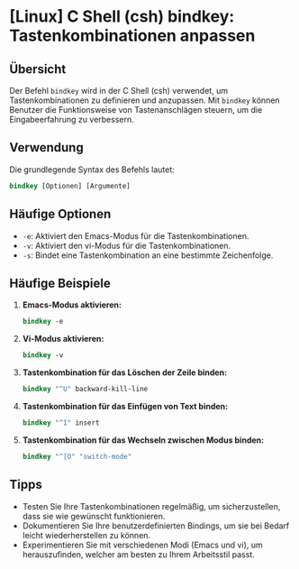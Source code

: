 # [Linux] C Shell (csh) bindkey: Tastenkombinationen anpassen

## Übersicht
Der Befehl `bindkey` wird in der C Shell (csh) verwendet, um Tastenkombinationen zu definieren und anzupassen. Mit `bindkey` können Benutzer die Funktionsweise von Tastenanschlägen steuern, um die Eingabeerfahrung zu verbessern.

## Verwendung
Die grundlegende Syntax des Befehls lautet:

```csh
bindkey [Optionen] [Argumente]
```

## Häufige Optionen
- `-e`: Aktiviert den Emacs-Modus für die Tastenkombinationen.
- `-v`: Aktiviert den vi-Modus für die Tastenkombinationen.
- `-s`: Bindet eine Tastenkombination an eine bestimmte Zeichenfolge.

## Häufige Beispiele

1. **Emacs-Modus aktivieren:**
   ```csh
   bindkey -e
   ```

2. **Vi-Modus aktivieren:**
   ```csh
   bindkey -v
   ```

3. **Tastenkombination für das Löschen der Zeile binden:**
   ```csh
   bindkey "^U" backward-kill-line
   ```

4. **Tastenkombination für das Einfügen von Text binden:**
   ```csh
   bindkey "^I" insert
   ```

5. **Tastenkombination für das Wechseln zwischen Modus binden:**
   ```csh
   bindkey "^[O" "switch-mode"
   ```

## Tipps
- Testen Sie Ihre Tastenkombinationen regelmäßig, um sicherzustellen, dass sie wie gewünscht funktionieren.
- Dokumentieren Sie Ihre benutzerdefinierten Bindings, um sie bei Bedarf leicht wiederherstellen zu können.
- Experimentieren Sie mit verschiedenen Modi (Emacs und vi), um herauszufinden, welcher am besten zu Ihrem Arbeitsstil passt.